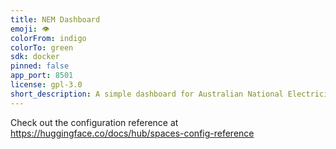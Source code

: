 ```yaml
---
title: NEM Dashboard
emoji: 👁
colorFrom: indigo
colorTo: green
sdk: docker
pinned: false
app_port: 8501
license: gpl-3.0
short_description: A simple dashboard for Australian National Electricity
---
```


Check out the configuration reference at https://huggingface.co/docs/hub/spaces-config-reference

